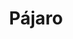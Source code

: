 ---
title: Pájaro
date: 
draft: false

# descripcion
description : Dije de plata 925

materials: Plata 925

color: Plateado

dimensions: 2,2cm largo

code: 02-14-0666

type: "Dijes"

categories: []

price: $1.380,00

price_eftvo: $1.175,00

# Images
# first image will be shown in the product page
images:
  # - image: "images/path_to_image"
  # La ubicacion de las imagenes es imagenes/Dijes/Dijes.Plata/02-14-0666-pajaro
  - image: "./images/dijes/plata/02-14-0666.JPG"
---